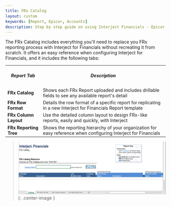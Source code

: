 ```yaml
---
title: FRx Catalog
layout: custom
keywords: [Report, Epicor, Accounts]
description: Step by step guide on using Interject Financials - Epicor financial report templates.
---
```


The FRx Catalog includes everything you'll need to replace you FRx reporting process with Interject for  Financials without recreating it from scratch. It offers an easy reference when configuring Interject for Financials, and it includes the following tabs:

<table>
    <tr>
        <th><h5>Report Tab</h5></th>
        <th><h5>Description</h5></th>
    </tr>
        <tr>
            <td>
                <span style="font-weight:bold">FRx Catalog</span>  
            </td>
            <td>
                Shows each FRx Report uploaded and includes drillable fields to see any available report's detail  
            </td>
        </tr>
        <tr>
            <td>
                <span style="font-weight:bold">FRx Row Format</span>
            </td>
            <td>
                Details the row format of a specific report for replicating in a new Interject for Financials Report template  
            </td>
        </tr>
        <tr>
            <td>
                <span style="font-weight:bold">FRx Column Layout</span>
            </td>
            <td>
                Use the detailed column layout to design FRx-like reports, easily and quickly, with Interject 
            </td>
        </tr>
        <tr>
            <td>
                <span style="font-weight:bold">FRx Reporting Tree</span>
            </td>
            <td>
                Shows the reporting hierarchy of your organization for easy reference when configuring Interject for Financials
            </td>
        </tr>
</table>

> 
>
> ![Transaction Report 1](/images/Config/FRxCatalog.png){: .center-image }
>
>
>
>